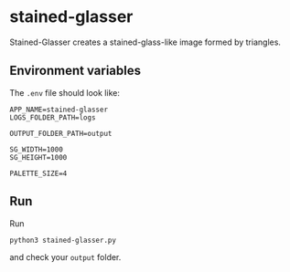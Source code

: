 # stained-glasser
Stained-Glasser creates a stained-glass-like image formed by triangles.

## Environment variables

The `.env` file should look like:

```buildoutcfg
APP_NAME=stained-glasser
LOGS_FOLDER_PATH=logs

OUTPUT_FOLDER_PATH=output

SG_WIDTH=1000
SG_HEIGHT=1000

PALETTE_SIZE=4
```

## Run

Run
```buildoutcfg
python3 stained-glasser.py
```
and check your `output` folder.